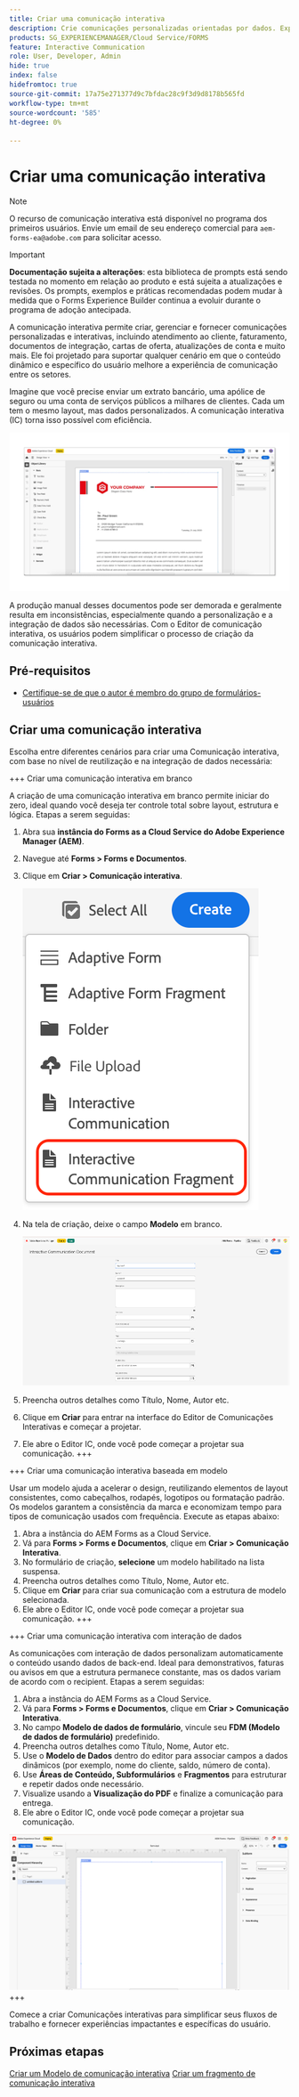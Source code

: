 ```yaml
---
title: Criar uma comunicação interativa
description: Crie comunicações personalizadas orientadas por dados. Explore os principais recursos, etapas de integração e casos de uso reais com guias e tutoriais.
products: SG_EXPERIENCEMANAGER/Cloud Service/FORMS
feature: Interactive Communication
role: User, Developer, Admin
hide: true
index: false
hidefromtoc: true
source-git-commit: 17a75e271377d9c7bfdac28c9f3d9d8178b565fd
workflow-type: tm+mt
source-wordcount: '585'
ht-degree: 0%

---
```


# Criar uma comunicação interativa

>[!NOTE]
>
> O recurso de comunicação interativa está disponível no programa dos primeiros usuários. Envie um email de seu endereço comercial para `aem-forms-ea@adobe.com` para solicitar acesso.

>[!IMPORTANT]
>
> **Documentação sujeita a alterações**: esta biblioteca de prompts está sendo testada no momento em relação ao produto e está sujeita a atualizações e revisões. Os prompts, exemplos e práticas recomendadas podem mudar à medida que o Forms Experience Builder continua a evoluir durante o programa de adoção antecipada.

A comunicação interativa permite criar, gerenciar e fornecer comunicações personalizadas e interativas, incluindo atendimento ao cliente, faturamento, documentos de integração, cartas de oferta, atualizações de conta e muito mais. Ele foi projetado para suportar qualquer cenário em que o conteúdo dinâmico e específico do usuário melhore a experiência de comunicação entre os setores.

Imagine que você precise enviar um extrato bancário, uma apólice de seguro ou uma conta de serviços públicos a milhares de clientes. Cada um tem o mesmo layout, mas dados personalizados. A comunicação interativa (IC) torna isso possível com eficiência.

![Localizar IC Docu](/help/forms/interactive-communication/assets/Picture1.png)

A produção manual desses documentos pode ser demorada e geralmente resulta em inconsistências, especialmente quando a personalização e a integração de dados são necessárias. Com o Editor de comunicação interativa, os usuários podem simplificar o processo de criação da comunicação interativa.

## Pré-requisitos

* [Certifique-se de que o autor é membro do grupo de formulários-usuários](/help/forms/setup-forms-cloud-service.md#configure-users)

## Criar uma comunicação interativa

Escolha entre diferentes cenários para criar uma Comunicação interativa, com base no nível de reutilização e na integração de dados necessária:

+++ Criar uma comunicação interativa em branco

A criação de uma comunicação interativa em branco permite iniciar do zero, ideal quando você deseja ter controle total sobre layout, estrutura e lógica.
Etapas a serem seguidas:

1. Abra sua **instância do Forms as a Cloud Service do Adobe Experience Manager (AEM)**.
1. Navegue até **Forms > Forms e Documentos**.
1. Clique em **Criar > Comunicação interativa**.

   ![Localizar IC Docu](/help/forms/interactive-communication/assets/comm.png)

1. Na tela de criação, deixe o campo **Modelo** em branco.

   ![Localizar IC Docu](/help/forms/interactive-communication/assets/create-ic-document.png)

1. Preencha outros detalhes como Título, Nome, Autor etc.
1. Clique em **Criar** para entrar na interface do Editor de Comunicações Interativas e começar a projetar.
1. Ele abre o Editor IC, onde você pode começar a projetar sua comunicação.
+++

+++ Criar uma comunicação interativa baseada em modelo

Usar um modelo ajuda a acelerar o design, reutilizando elementos de layout consistentes, como cabeçalhos, rodapés, logotipos ou formatação padrão.
Os modelos garantem a consistência da marca e economizam tempo para tipos de comunicação usados com frequência. Execute as etapas abaixo:

1. Abra a instância do AEM Forms as a Cloud Service.
1. Vá para **Forms > Forms e Documentos**, clique em **Criar > Comunicação Interativa**.
1. No formulário de criação, **selecione** um modelo habilitado na lista suspensa.
1. Preencha outros detalhes como Título, Nome, Autor etc.
1. Clique em **Criar** para criar sua comunicação com a estrutura de modelo selecionada.
1. Ele abre o Editor IC, onde você pode começar a projetar sua comunicação.
+++

+++ Criar uma comunicação interativa com interação de dados

As comunicações com interação de dados personalizam automaticamente o conteúdo usando dados de back-end.
Ideal para demonstrativos, faturas ou avisos em que a estrutura permanece constante, mas os dados variam de acordo com o recipient. Etapas a serem seguidas:

1. Abra a instância do AEM Forms as a Cloud Service.
1. Vá para **Forms > Forms e Documentos**, clique em **Criar > Comunicação Interativa**.
1. No campo **Modelo de dados de formulário**, vincule seu **FDM (Modelo de dados de formulário)** predefinido.
1. Preencha outros detalhes como Título, Nome, Autor etc.
1. Use o **Modelo de Dados** dentro do editor para associar campos a dados dinâmicos (por exemplo, nome do cliente, saldo, número de conta).
1. Use **Áreas de Conteúdo, Subformulários** e **Fragmentos** para estruturar e repetir dados onde necessário.
1. Visualize usando a **Visualização do PDF** e finalize a comunicação para entrega.
1. Ele abre o Editor IC, onde você pode começar a projetar sua comunicação.

![Localizar IC Docu](/help/forms/interactive-communication/assets/ic-ui.png)
+++

Comece a criar Comunicações interativas para simplificar seus fluxos de trabalho e fornecer experiências impactantes e específicas do usuário.

## Próximas etapas

[Criar um Modelo de comunicação interativa](/help/forms/interactive-communication/create-interactive-communication-template.md)
[Criar um fragmento de comunicação interativa](/help/forms/interactive-communication/create-interactive-communication-fragment.md)

